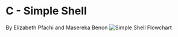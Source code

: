 # C - Simple Shell
By Elizabeth Pfachi and Masereka Benon
![Simple Shell Flowchart](https://1drv.ms/u/s!AuKuNKDseELWgkcqNLIiUAK-oOCs?e=kMtaUy)
